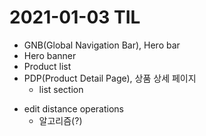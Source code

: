 # 2021-01-03 TIL 
- GNB(Global Navigation Bar), Hero bar 
- Hero banner
- Product list 
- PDP(Product Detail Page), 상품 상세 페이지 
  - list section 

<!-- TODO: 찾아보기 -->
- edit distance operations
  - 알고리즘(?) 